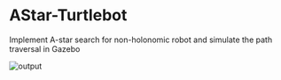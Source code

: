 # AStar-Turtlebot
Implement A-star search for non-holonomic robot and simulate the path traversal in Gazebo

![output](https://github.com/niteshjha08/AStar-Turtlebot/blob/master/output/output2D.gif)